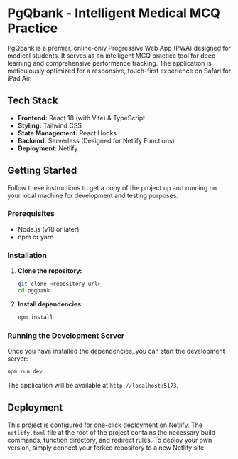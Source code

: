 # PgQbank - Intelligent Medical MCQ Practice

PgQbank is a premier, online-only Progressive Web App (PWA) designed for medical students. It serves as an intelligent MCQ practice tool for deep learning and comprehensive performance tracking. The application is meticulously optimized for a responsive, touch-first experience on Safari for iPad Air.

## Tech Stack

- **Frontend:** React 18 (with Vite) & TypeScript
- **Styling:** Tailwind CSS
- **State Management:** React Hooks
- **Backend:** Serverless (Designed for Netlify Functions)
- **Deployment:** Netlify

## Getting Started

Follow these instructions to get a copy of the project up and running on your local machine for development and testing purposes.

### Prerequisites

- Node.js (v18 or later)
- npm or yarn

### Installation

1.  **Clone the repository:**
    ```sh
    git clone <repository-url>
    cd pgqbank
    ```

2.  **Install dependencies:**
    ```sh
    npm install
    ```

### Running the Development Server

Once you have installed the dependencies, you can start the development server:

```sh
npm run dev
```

The application will be available at `http://localhost:5173`.

## Deployment

This project is configured for one-click deployment on Netlify. The `netlify.toml` file at the root of the project contains the necessary build commands, function directory, and redirect rules. To deploy your own version, simply connect your forked repository to a new Netlify site.
